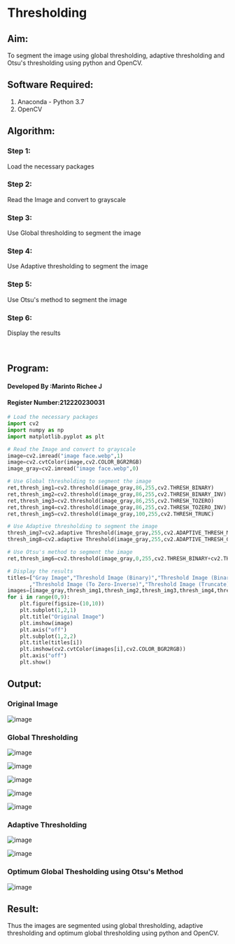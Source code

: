# Thresholding
## Aim:
To segment the image using global thresholding, adaptive thresholding and Otsu's thresholding using python and OpenCV.

## Software Required:
1. Anaconda - Python 3.7
2. OpenCV

## Algorithm:

### Step 1:
Load the necessary packages
### Step 2:
Read the Image and convert to grayscale
### Step 3:
Use Global thresholding to segment the image
### Step 4:
Use Adaptive thresholding to segment the image
### Step 5:
Use Otsu's method to segment the image 
### Step 6:
Display the results

<br>

## Program:
#### Developed By   :Marinto Richee J
#### Register Number:212220230031
```python
# Load the necessary packages
import cv2
import numpy as np
import matplotlib.pyplot as plt

# Read the Image and convert to grayscale
image=cv2.imread("image face.webp",1)
image=cv2.cvtColor(image,cv2.COLOR_BGR2RGB)
image_gray=cv2.imread("image face.webp",0)

# Use Global thresholding to segment the image
ret,thresh_img1=cv2.threshold(image_gray,86,255,cv2.THRESH_BINARY)
ret,thresh_img2=cv2.threshold(image_gray,86,255,cv2.THRESH_BINARY_INV)
ret,thresh_img3=cv2.threshold(image_gray,86,255,cv2.THRESH_TOZERO)
ret,thresh_img4=cv2.threshold(image_gray,86,255,cv2.THRESH_TOZERO_INV)
ret,thresh_img5=cv2.threshold(image_gray,100,255,cv2.THRESH_TRUNC)

# Use Adaptive thresholding to segment the image
thresh_img7=cv2.adaptive Threshold(image_gray,255,cv2.ADAPTIVE_THRESH_MEAN_C,cv2.THRESH_BINARY,11,2)
thresh_img8=cv2.adaptive Threshold(image_gray,255,cv2.ADAPTIVE_THRESH_GAUSSIAN_C,cv2.THRESH_BINARY,11,2)

# Use Otsu's method to segment the image 
ret,thresh_img6=cv2.threshold(image_gray,0,255,cv2.THRESH_BINARY+cv2.THRESH_OTSU)

# Display the results
titles=["Gray Image","Threshold Image (Binary)","Threshold Image (Binary Inverse)","Threshold Image (To Zero)"
       ,"Threshold Image (To Zero-Inverse)","Threshold Image (Truncate)","Otsu","Adaptive Threshold (Mean)","Adaptive Threshold (Gaussian)"]
images=[image_gray,thresh_img1,thresh_img2,thresh_img3,thresh_img4,thresh_img5,thresh_img6,thresh_img7,thresh_img8]
for i in range(0,9):
    plt.figure(figsize=(10,10))
    plt.subplot(1,2,1)
    plt.title("Original Image")
    plt.imshow(image)
    plt.axis("off")
    plt.subplot(1,2,2)
    plt.title(titles[i])
    plt.imshow(cv2.cvtColor(images[i],cv2.COLOR_BGR2RGB))
    plt.axis("off")
    plt.show()

```
## Output:

### Original Image

![image](https://user-images.githubusercontent.com/65499285/169066947-59fe96a2-fb21-4444-af89-a1ba140c2d78.png)


### Global Thresholding

![image](https://user-images.githubusercontent.com/65499285/169067010-b3116dec-6f23-4f98-add8-b0ec3bc6c41d.png)

![image](https://user-images.githubusercontent.com/65499285/169067026-df5a1925-df4e-447a-a54c-8f883d901254.png)

![image](https://user-images.githubusercontent.com/65499285/169067053-7bac14c6-e601-4256-88b5-b610db136464.png)

![image](https://user-images.githubusercontent.com/65499285/169067076-624f128d-e9bf-4269-9df1-822ec3a95c00.png)

![image](https://user-images.githubusercontent.com/65499285/169067098-c603714b-cd79-4a15-9203-63e253f76b7e.png)

### Adaptive Thresholding

![image](https://user-images.githubusercontent.com/65499285/169067229-f9a4ed19-fe51-44f6-8fa5-5cf696f7376d.png)

![image](https://user-images.githubusercontent.com/65499285/169067241-0e38b048-c573-4ba3-acb8-cc949760ad71.png)

### Optimum Global Thesholding using Otsu's Method

![image](https://user-images.githubusercontent.com/65499285/169067266-74a11cf4-68e3-46e2-812f-58ea8f61eceb.png)


## Result:
Thus the images are segmented using global thresholding, adaptive thresholding and optimum global thresholding using python and OpenCV.
